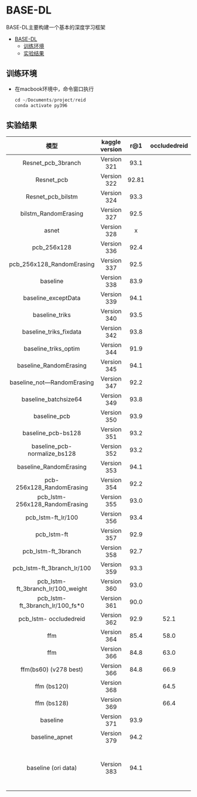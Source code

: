 
# BASE-DL

BASE-DL主要构建一个基本的深度学习框架

- [BASE-DL](#base-dl)
  - [训练环境](#训练环境)
  - [实验结果](#实验结果)


## 训练环境  

- 在macbook环境中，命令窗口执行

    ```python 
    cd ~/Documents/project/reid
    conda activate py396
    ```

## 实验结果

|               模型                | kaggle version |  r@1  | occludedreid |                 备注                 |
| :-------------------------------: | :------------: | :---: | :----------: | :----------------------------------: |
|        Resnet_pcb_3branch         |  Version 321   | 93.1  |
|            Resnet_pcb             |  Version 322   | 92.81 |
|         Resnet_pcb_bilstm         |  Version 324   | 93.3  |
|       bilstm_RandomErasing        |  Version 327   | 92.5  |
|               asnet               |  Version 328   |   x   |
|            pcb_256x128            |  Version 336   | 92.4  |
|     pcb_256x128_RandomErasing     |  Version 337   | 92.5  |
|             baseline              |  Version 338   | 83.9  |
|        baseline_exceptData        |  Version 339   | 94.1  |
|          baseline_triks           |  Version 340   | 93.5  |
|      baseline_triks_fixdata       |  Version 342   | 93.8  |
|       baseline_triks_optim        |  Version 344   | 91.9  |
|      baseline_RandomErasing       |  Version 345   | 94.1  |
|    baseline_not—RandomErasing     |  Version 347   | 92.2  |
|       baseline_batchsize64        |  Version 349   | 93.8  |
|           baseline_pcb            |  Version 350   | 93.9  |
|        baseline_pcb-bs128         |  Version 351   | 93.2  |
|   baseline_pcb-normalize_bs128    |  Version 352   | 93.2  |
|      baseline_RandomErasing       |  Version 353   | 94.1  |
|     pcb-256x128_RandomErasing     |  Version 354   | 92.2  |
|  pcb_lstm-256x128_RandomErasing   |  Version 355   | 93.0  |
|        pcb_lstm-ft_lr/100         |  Version 356   | 93.4  |
|            pcb_lstm-ft            |  Version 357   | 92.9  |
|        pcb_lstm-ft_3branch        |  Version 358   | 92.7  |
|    pcb_lstm-ft_3branch_lr/100     |  Version 359   | 93.3  |
| pcb_lstm-ft_3branch_lr/100_weight |  Version 360   | 93.0  |
|  pcb_lstm-ft_3branch_lr/100_fs*0  |  Version 361   | 90.0  |
|      pcb_lstm- occludedreid       |  Version 362   | 92.9  |     52.1     |
|                ffm                |  Version 364   | 85.4  |     58.0     |
|                ffm                |  Version 366   | 84.8  |     63.0     |
|       ffm(bs60) (v278 best)       |  Version 366   | 84.8  |     66.9     |
|            ffm (bs120)            |  Version 368   |       |     64.5     |
|            ffm (bs128)            |  Version 369   |       |     66.4     |
|             baseline              |  Version 371   | 93.9  |              |
|          baseline_apnet           |  Version 379   | 94.2  |              |
|        baseline (ori data)        |  Version 383   | 94.1  |              | 精度上不去的原因是因为数据 transform |


